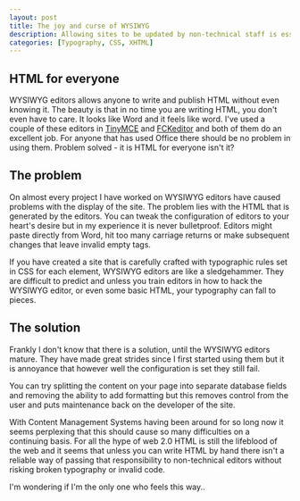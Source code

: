 ```yaml
--- 
layout: post
title: The joy and curse of WYSIWYG
description: Allowing sites to be updated by non-technical staff is essential. WYSIWYG editors are a must in Content Management Systems, but can cause frustration too.
categories: [Typography, CSS, XHTML]
---
```

## HTML for everyone

WYSIWYG editors allows anyone to write and publish HTML without even knowing it. The beauty is that in no time you are writing HTML, you don't even have to care. It looks like Word and it feels like word. I've used a couple of these editors in [TinyMCE][1] and [FCKeditor][2] and both of them do an excellent job. For anyone that has used Office there should be no problem in using them. Problem solved - it is HTML for everyone isn't it?

## The problem

On almost every project I have worked on WYSIWYG editors have caused problems with the display of the site. The problem lies with the HTML that is generated by the editors. You can tweak the configuration of editors to your heart's desire but in my experience it is never bulletproof. Editors might paste directly from Word, hit too many carriage returns or make subsequent changes that leave invalid empty tags.

If you have created a site that is carefully crafted with typographic rules set in CSS for each element, WYSIWYG editors are like a sledgehammer. They are difficult to predict and unless you train editors in how to hack the WYSIWYG editor, or even some basic HTML, your typography can fall to pieces.

## The solution

Frankly I don't know that there is a solution, until the WYSIWYG editors mature. They have made great strides since I first started using them but it is annoyance that however well the configuration is set they still fail.

You can try splitting the content on your page into separate database fields and removing the ability to add formatting but this removes control from the user and puts maintenance back on the developer of the site.

With Content Management Systems having been around for so long now it seems perplexing that this should cause so many difficulties on a continuing basis. For all the hype of web 2.0 HTML is still the lifeblood of the web and it seems that unless you can write HTML by hand there isn't a reliable way of passing that responsibility to non-technical editors without risking broken typography or invalid code. 

I'm wondering if I'm the only one who feels this way..

 [1]: http://tinymce.moxiecode.com/
 [2]: http://www.fckeditor.net/
